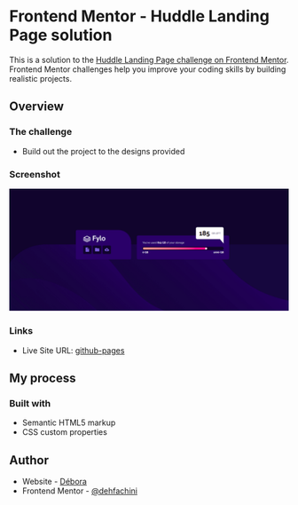 # Frontend Mentor - Huddle Landing Page solution

This is a solution to the [Huddle Landing Page challenge on Frontend Mentor](https://www.frontendmentor.io/challenges/fylo-data-storage-component-1dZPRbV5n). Frontend Mentor challenges help you improve your coding skills by building realistic projects. 

## Overview

### The challenge

- Build out the project to the designs provided

### Screenshot

![](images/fylo_data_storage.png)

### Links

- Live Site URL: [github-pages](https://dehfachini.github.io/fylo-data-storage-component/)

## My process

### Built with

- Semantic HTML5 markup
- CSS custom properties

## Author

- Website - [Débora](https://github.com/dehfachini)
- Frontend Mentor - [@dehfachini](https://www.frontendmentor.io/profile/dehfachini)
